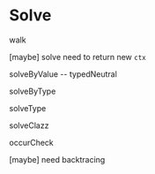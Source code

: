 # Solve

walk

[maybe] solve need to return new `ctx`

solveByValue -- typedNeutral

solveByType

solveType

solveClazz

occurCheck

[maybe] need backtracing
